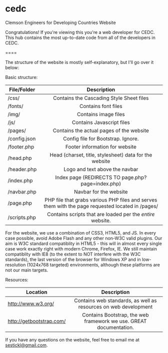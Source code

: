 cedc  
====  
  
Clemson Engineers for Developing Countries Website  
  
Congratulations!  If you're viewing this you're a web developer for CEDC.  
This hub contains the most up-to-date code from all of the developers in CEDC.  
  
====  
  
The structure of the website is mostly self-explanatory, but I'll go over it below:  
  
Basic structure:  
  
| File/Folder  | Description                                                                                         |
| ------------ |:---------------------------------------------------------------------------------------------------:|
| /css/        | Contains the Cascading Style Sheet files                                                            |
| /fonts/      | Contains font files                                                                                 |
| /img/        | Contains image files                                                                                |
| /js/         | Contains Javascript files                                                                           |
| /pages/      | Contains the actual pages of the website                                                            |
| /config.json | Config file for Bootstrap.  Ignore.                                                                 |
| /footer.php  | Footer information for website                                                                      |
| /head.php    | Head (charset, title, stylesheet) data for the website                                              |
| /header.php  | Logo and text above the navbar                                                                      |
| /index.php   | Index page (REDIRECTS TO page.php?page=index.php)                                                   |
| /navbar.php  | Navbar  for the website                                                                             |
| /page.php    | PHP file that grabs various PHP files and serves them with the page requested located in /pages/    |
| /scripts.php | Contains scripts that are loaded per the *entire* website.                                          |
  
For the website, we use a combination of CSS3, HTML5, and JS.  In every case possible, avoid Adobe Flash and any other non-W3C valid plugins.  Our aim is W3C standard compatiblity in HTML5 - this will in almost every single case work exactly right with modern Chrome, Firefox, IE.  We still maintain compatiblity with IE8 (to the extent to NOT interfere with the W3C standards), the last version of the browser for Windows XP and in low-resolution (1024x768 targeted) environments, although these platforms are not our main targets.
  
Resources:  
  
| Location                 | Description                                                          |
| ------------------------ |:--------------------------------------------------------------------:|
| http://www.w3.org/       | Contains web standards, as well as resources on web development      |
| http://getbootstrap.com/ | Contains Bootstrap, the web framework we use.  GREAT documentation.  |
  
If you have any questions on the website, feel free to email me at sestickl@gmail.com.
